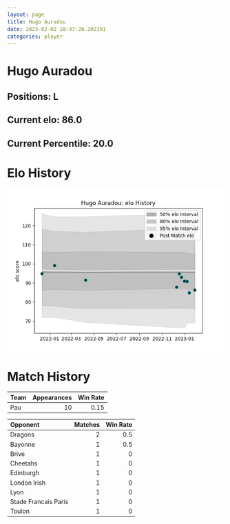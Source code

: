 ```yaml
---  
layout: page  
title: Hugo Auradou  
date: 2023-02-02 18:47:28.202191  
categories: player  
---
```

# Hugo Auradou

## Positions: L

## Current elo: 86.0

## Current Percentile: 20.0

# Elo History


![elo history](history_HugoAuradou.png)
# Match History


| Team   |   Appearances |   Win Rate |
|:-------|--------------:|-----------:|
| Pau    |            10 |       0.15 |

| Opponent             |   Matches |   Win Rate |
|:---------------------|----------:|-----------:|
| Dragons              |         2 |        0.5 |
| Bayonne              |         1 |        0.5 |
| Brive                |         1 |        0   |
| Cheetahs             |         1 |        0   |
| Edinburgh            |         1 |        0   |
| London Irish         |         1 |        0   |
| Lyon                 |         1 |        0   |
| Stade Francais Paris |         1 |        0   |
| Toulon               |         1 |        0   |